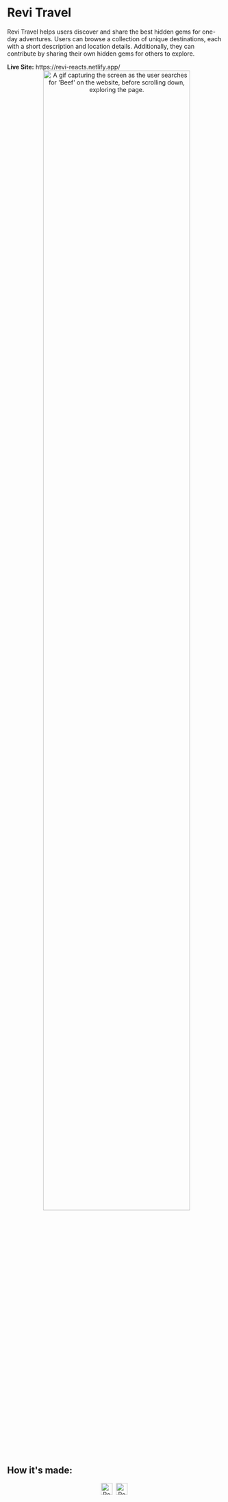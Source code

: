 <div id="header">
  <h1> Revi Travel</h1>
  <p> Revi Travel helps users discover and share the best hidden gems for one-day adventures. Users can browse a collection of unique destinations, each with a short description and location details. Additionally, they can contribute by sharing their own hidden gems for others to explore. </p>
  <span font-size="1.55rem"><strong>Live Site:</strong></span><span> https://revi-reacts.netlify.app/</span>
</div>
<div align="center">&nbsp;
   <img src="https://github.com/user-attachments/assets/8d27edc1-2a4f-4503-8c6b-9bf58202e9ce" alt="A gif capturing the screen as the user searches for 'Beef' on the website, before scrolling down, exploring the page." width="82.5%"/>
</div>
<h2>How it's made:</h2>
  <div align="center">
    <img src="https://img.shields.io/badge/-ReactJs-61DAFB?style=for-the-badge&logo=react&logoColor=%23E34F26.svg" "" alt="ReactJS Logo" height="27.5"/>&nbsp;
    <img src="https://img.shields.io/badge/-ReactJs-61DAFB?style=for-the-badge&logo=react&logoColor=%23E34F26.svg" "" alt="ReactJS Logo" height="27.5"/>&nbsp;
  </div>

  
